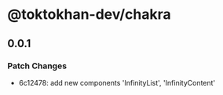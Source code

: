# @toktokhan-dev/chakra

## 0.0.1

### Patch Changes

- 6c12478: add new components 'InfinityList', 'InfinityContent'
